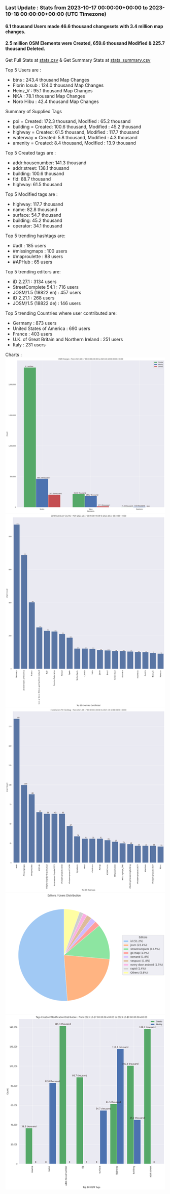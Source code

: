 ### Last Update : Stats from 2023-10-17 00:00:00+00:00 to 2023-10-18 00:00:00+00:00 (UTC Timezone)

#### 6.1 thousand Users made 46.6 thousand changesets with 3.4 million map changes.
#### 2.5 million OSM Elements were Created, 659.6 thousand Modified & 225.7 thousand Deleted.
Get Full Stats at [stats.csv](/stats/Global/Daily/stats.csv)
 & Get Summary Stats at [stats_summary.csv](/stats/Global/Daily/stats_summary.csv)

Top 5 Users are : 
- btns : 243.4 thousand Map Changes
- Florin Iosub : 124.0 thousand Map Changes
- Heinz_V : 95.1 thousand Map Changes
- NKA : 78.1 thousand Map Changes
- Noro Hibu : 42.4 thousand Map Changes

Summary of Supplied Tags
- poi = Created: 172.3 thousand, Modified : 65.2 thousand
- building = Created: 100.6 thousand, Modified : 45.2 thousand
- highway = Created: 61.5 thousand, Modified : 117.7 thousand
- waterway = Created: 5.8 thousand, Modified : 4.3 thousand
- amenity = Created: 8.4 thousand, Modified : 13.9 thousand


Top 5 Created tags are :
- addr:housenumber: 141.3 thousand
- addr:street: 138.1 thousand
- building: 100.6 thousand
- fid: 88.7 thousand
- highway: 61.5 thousand


Top 5 Modified tags are :
- highway: 117.7 thousand
- name: 82.8 thousand
- surface: 54.7 thousand
- building: 45.2 thousand
- operator: 34.1 thousand


Top 5 trending hashtags are:
- #adt : 185 users
- #missingmaps : 100 users
- #maproulette : 88 users
- #APHub : 65 users


Top 5 trending editors are:
- iD 2.27.1 : 3134 users
- StreetComplete 54.1 : 716 users
- JOSM/1.5 (18822 en) : 457 users
- iD 2.21.1 : 268 users
- JOSM/1.5 (18822 de) : 146 users


Top 5 trending Countries where user contributed are:
- Germany : 873 users
- United States of America : 690 users
- France : 403 users
- U.K. of Great Britain and Northern Ireland : 251 users
- Italy : 231 users


 Charts : 
![Alt text](./stats_osm_changes.png) 
![Alt text](./stats_users_per_country.png) 
![Alt text](./stats_users_per_hashtag.png) 
![Alt text](./stats_editors_pie_chart.png) 
![Alt text](./stats_tags.png) 

